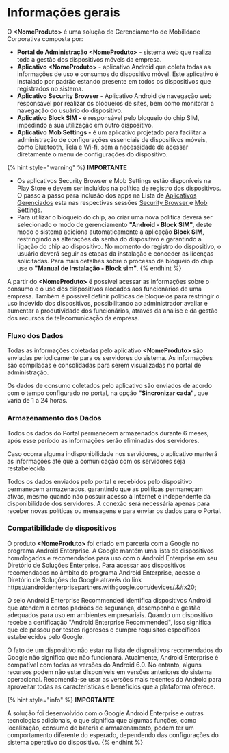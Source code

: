 # Informações gerais

O **\<NomeProduto>** é uma solução de Gerenciamento de Mobilidade Corporativa composta por:

* **Portal de Administração \<NomeProduto>** - sistema web que realiza toda a gestão dos dispositivos móveis da empresa.
* **Aplicativo \<NomeProduto>** - aplicativo Android que coleta todas as informações de uso e consumos do dispositivo móvel. Este aplicativo é instalado por padrão estando presente em todos os dispositivos que registrados no sistema.
* **Aplicativo Security Browser** - Aplicativo Android de navegação web responsável por realizar os bloqueios de sites, bem como monitorar a navegação do usuário do dispositivo.&#x20;
* **Aplicativo Block SIM -** é responsável pelo bloqueio do chip SIM, impedindo a sua utilização em outro dispositivo.
* **Aplicativo Mob Settings -** é um aplicativo projetado para facilitar a administração de configurações essenciais de dispositivos móveis, como Bluetooth, Tela e Wi-fi, sem a necessidade de acessar diretamente o menu de configurações do dispositivo.&#x20;

{% hint style="warning" %}
**IMPORTANTE**

* Os aplicativos Security Browser e Mob Settings estão disponíveis na Play Store e devem ser incluídos na política de registro dos dispositivos. O passo a passo para inclusão dos apps na Lista de [Aplicativos Gerenciados](../portal/gerenciamento-de-aplicativos/aplicativos-gerenciados.md) esta nas respectivas sessões [Security Browser ](../portal/configuracoes/editar-politica/aplicativos/bloqueio-de-sites-security-browser.md)e [Mob Settings](../portal/configuracoes/editar-politica/aplicativos/mob-settings.md).
* Para utilizar o bloqueio do chip, ao criar uma nova política deverá ser selecionado o modo de gerenciamento **"Android - Block SIM",** deste modo o sistema adiciona automaticamente a aplicação **Block SIM**, restringindo as alterações da senha do dispositivo e garantindo a ligação do chip ao dispositivo. No momento do registro do dispositivo, o usuário deverá seguir as etapas da instalação e conceder as licenças solicitadas. Para mais detalhes sobre o processo de bloqueio do chip use o **"Manual de Instalação - Block sim"**.
{% endhint %}

A partir do **\<NomeProduto>** é possível acessar as informações sobre o consumo e o uso dos dispositivos alocados aos funcionários de uma empresa. Também é possível definir políticas de bloqueios para restringir o uso indevido dos dispositivos, possibilitando ao administrador avaliar e aumentar a produtividade dos funcionários, através da análise e da gestão dos recursos de telecomunicação da empresa.

### **Fluxo dos Dados**

Todas as informações coletadas pelo aplicativo **\<NomeProduto>** são enviadas periodicamente para os servidores do sistema. As informações são compiladas e consolidadas para serem visualizadas no portal de administração.

Os dados de consumo coletados pelo aplicativo são enviados de acordo com o tempo configurado no portal, na opção **"Sincronizar cada"**, que varia de 1 a 24 horas.

### **Armazenamento dos Dados**

Todos os dados do Portal permanecem armazenados durante 6 meses, após esse período as informações serão eliminadas dos servidores.

Caso ocorra alguma indisponibilidade nos servidores, o aplicativo manterá as informações até que a comunicação com os servidores seja restabelecida.

Todos os dados enviados pelo portal e recebidos pelo dispositivo permanecem armazenados, garantindo que as políticas permaneçam ativas, mesmo quando não possuir acesso à Internet e independente da disponibilidade dos servidores. A conexão será necessária apenas para receber novas políticas ou mensagens e para enviar os dados para o Portal.

### Compatibilidade de dispositivos

O produto **\<NomeProduto>** foi criado em parceria com a Google no programa Android Enterprise. A Google mantém uma lista de dispositivos homologados e recomendados para uso com o Android Enterprise em seu Diretório de Soluções Enterprise. Para acessar aos dispositivos recomendados no âmbito do programa Android Enterprise, acesse o Diretório de Soluções do Google através do link https://androidenterprisepartners.withgoogle.com/devices/.&#x20;

O selo Android Enterprise Recommended identifica dispositivos Android que atendem a certos padrões de segurança, desempenho e gestão adequados para uso em ambientes empresariais. Quando um dispositivo recebe a certificação "Android Enterprise Recommended", isso significa que ele passou por testes rigorosos e cumpre requisitos específicos estabelecidos pelo Google.&#x20;

O fato de um dispositivo não estar na lista de dispositivos recomendados do Google não significa que não funcionará. Atualmente, Android Enterprise é compatível com todas as versões do Android 6.0. No entanto, alguns recursos podem não estar disponíveis em versões anteriores do sistema operacional. Recomenda-se usar as versões mais recentes do Android para aproveitar todas as características e benefícios que a plataforma oferece.

{% hint style="info" %}
**IMPORTANTE**

A solução foi desenvolvido com o Google Android Enterprise e outras tecnologias adicionais, o que significa que algumas funções, como localização, consumo de bateria e armazenamento, podem ter um comportamento diferente do esperado, dependendo das configurações do sistema operativo do dispositivo.
{% endhint %}
